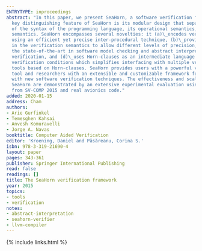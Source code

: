 ```yaml
---
ENTRYTYPE: inproceedings
abstract: "In this paper, we present SeaHorn, a software verification framework. The
  key distinguishing feature of SeaHorn is its modular design that separates the concerns
  of the syntax of the programming language, its operational semantics, and the verification
  semantics. SeaHorn encompasses several novelties: it (a)\_encodes verification conditions
  using an efficient yet precise inter-procedural technique, (b)\_provides flexibility
  in the verification semantics to allow different levels of precision, (c)\_leverages
  the state-of-the-art in software model checking and abstract interpretation for
  verification, and (d)\_uses Horn-clauses as an intermediate language to represent
  verification conditions which simplifies interfacing with multiple verification
  tools based on Horn-clauses. SeaHorn provides users with a powerful verification
  tool and researchers with an extensible and customizable framework for experimenting
  with new software verification techniques. The effectiveness and scalability of
  SeaHorn are demonstrated by an extensive experimental evaluation using benchmarks
  from SV-COMP 2015 and real avionics code."
added: 2020-01-15
address: Cham
authors:
- Arie Gurfinkel
- Temesghen Kahsai
- Anvesh Komuravelli
- Jorge A. Navas
booktitle: Computer Aided Verification
editor: 'Kroening, Daniel and Păsăreanu, Corina S.'
isbn: 978-3-319-21690-4
layout: paper
pages: 343-361
publisher: Springer International Publishing
read: false
readings: []
title: The SeaHorn verification framework
year: 2015
topics:
- tools
- verification
notes:
- abstract-interpretation
- seahorn-verifier
- llvm-compiler
---
```


{% include links.html %}
